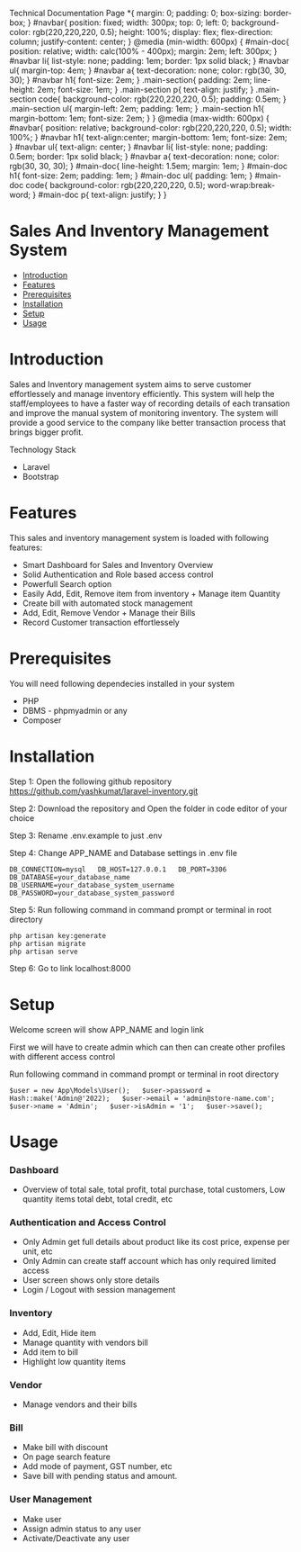    Technical Documentation Page \*{ margin: 0; padding: 0; box-sizing: border-box; } #navbar{ position: fixed; width: 300px; top: 0; left: 0; background-color: rgb(220,220,220, 0.5); height: 100%; display: flex; flex-direction: column; justify-content: center; } @media (min-width: 600px) { #main-doc{ position: relative; width: calc(100% - 400px); margin: 2em; left: 300px; } #navbar li{ list-style: none; padding: 1em; border: 1px solid black; } #navbar ul{ margin-top: 4em; } #navbar a{ text-decoration: none; color: rgb(30, 30, 30); } #navbar h1{ font-size: 2em; } .main-section{ padding: 2em; line-height: 2em; font-size: 1em; } .main-section p{ text-align: justify; } .main-section code{ background-color: rgb(220,220,220, 0.5); padding: 0.5em; } .main-section ul{ margin-left: 2em; padding: 1em; } .main-section h1{ margin-bottom: 1em; font-size: 2em; } } @media (max-width: 600px) { #navbar{ position: relative; background-color: rgb(220,220,220, 0.5); width: 100%; } #navbar h1{ text-align:center; margin-bottom: 1em; font-size: 2em; } #navbar ul{ text-align: center; } #navbar li{ list-style: none; padding: 0.5em; border: 1px solid black; } #navbar a{ text-decoration: none; color: rgb(30, 30, 30); } #main-doc{ line-height: 1.5em; margin: 1em; } #main-doc h1{ font-size: 2em; padding: 1em; } #main-doc ul{ padding: 1em; } #main-doc code{ background-color: rgb(220,220,220, 0.5); word-wrap:break-word; } #main-doc p{ text-align: justify; } }

Sales And Inventory Management System
=====================================

*   [Introduction](#introduction)
*   [Features](#features)
*   [Prerequisites](#prerequisites)
*   [Installation](#installation)
*   [Setup](#setup)
*   [Usage](#usage)

Introduction
============

Sales and Inventory management system aims to serve customer effortlessely and manage inventory efficiently. This system will help the staff/employees to have a faster way of recording details of each transation and improve the manual system of monitoring inventory. The system will provide a good service to the company like better transaction process that brings bigger profit.

Technology Stack

*   Laravel
*   Bootstrap

Features
========

This sales and inventory management system is loaded with following features:

*   Smart Dashboard for Sales and Inventory Overview
*   Solid Authentication and Role based access control
*   Powerfull Search option
*   Easily Add, Edit, Remove item from inventory + Manage item Quantity
*   Create bill with automated stock management
*   Add, Edit, Remove Vendor + Manage their Bills
*   Record Customer transaction effortlessely

Prerequisites
=============

You will need following dependecies installed in your system

*   PHP
*   DBMS - phpmyadmin or any
*   Composer

Installation
============

Step 1: Open the following github repository https://github.com/yashkumat/laravel-inventory.git

Step 2: Download the repository and Open the folder in code editor of your choice

Step 3: Rename .env.example to just .env

Step 4: Change APP\_NAME and Database settings in .env file

`DB_CONNECTION=mysql   DB_HOST=127.0.0.1   DB_PORT=3306   DB_DATABASE=your_database_name   DB_USERNAME=your_database_system_username   DB_PASSWORD=your_database_system_password   `

Step 5: Run following command in command prompt or terminal in root directory

`php artisan key:generate`  
`php artisan migrate`  
`php artisan serve`

Step 6: Go to link localhost:8000

Setup
=====

Welcome screen will show APP\_NAME and login link

First we will have to create admin which can then can create other profiles with different access control

Run following command in command prompt or terminal in root directory

`$user = new App\Models\User();   $user->password = Hash::make('Admin@'2022);   $user->email = 'admin@store-name.com';   $user->name = 'Admin';   $user->isAdmin = '1';   $user->save();`

Usage
=====

### Dashboard

*   Overview of total sale, total profit, total purchase, total customers, Low quantity items total debt, total credit, etc

### Authentication and Access Control

*   Only Admin get full details about product like its cost price, expense per unit, etc
*   Only Admin can create staff account which has only required limited access
*   User screen shows only store details
*   Login / Logout with session management

### Inventory

*   Add, Edit, Hide item
*   Manage quantity with vendors bill
*   Add item to bill
*   Highlight low quantity items

### Vendor

*   Manage vendors and their bills

### Bill

*   Make bill with discount
*   On page search feature
*   Add mode of payment, GST number, etc
*   Save bill with pending status and amount.

### User Management

*   Make user
*   Assign admin status to any user
*   Activate/Deactivate any user
